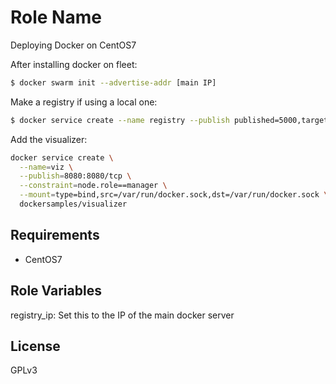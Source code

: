 Role Name
=========

Deploying Docker on CentOS7

After installing docker on fleet:

```sh
$ docker swarm init --advertise-addr [main IP]
```

Make a registry if using a local one:

```sh
$ docker service create --name registry --publish published=5000,target=5000 registry:2
```

Add the visualizer:
```sh
docker service create \
  --name=viz \
  --publish=8080:8080/tcp \
  --constraint=node.role==manager \
  --mount=type=bind,src=/var/run/docker.sock,dst=/var/run/docker.sock \
  dockersamples/visualizer
```

Requirements
------------

* CentOS7

Role Variables
--------------

registry_ip: Set this to the IP of the main docker server

License
-------

GPLv3
